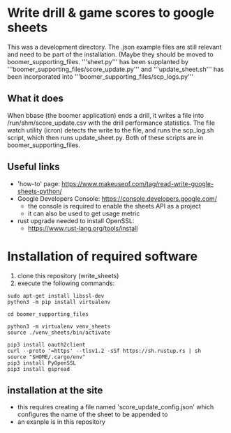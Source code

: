 # Write drill & game scores to google sheets
This was a development directory.  The .json example files are still relevant and need to be part of the installation.  (Maybe they should be moved to boomer_supporting_files.  '''sheet.py''' has been supplanted by '''boomer_supporting_files/score_update.py''' and '''update_sheet.sh''' has been incorporated into '''boomer_supporting_files/scp_logs.py'''
 
## What it does
When bbase (the boomer application) ends a drill, it writes a file into /run/shm/score_update.csv with the drill performance statistics.
The file watch utility (icron) detects the write to the file, and runs the scp_log.sh script, which then runs update_sheet.py.  Both of these scripts are in boomer_supporting_files.

## Useful links
* 'how-to' page: https://www.makeuseof.com/tag/read-write-google-sheets-python/
* Google Developers Console: https://console.developers.google.com/
  * the console is required to enable the sheets API as a project
  * it can also be used to get usage metric
* rust upgrade needed to install OpenSSL: 
  * https://www.rust-lang.org/tools/install


# Installation of required software
1. clone this repository (write_sheets)
2. execute the following commands:
```
sudo apt-get install libssl-dev
python3 -m pip install virtualenv

cd boomer_supporting_files

python3 -m virtualenv venv_sheets
source ./venv_sheets/bin/activate

pip3 install oauth2client
curl --proto '=https' --tlsv1.2 -sSf https://sh.rustup.rs | sh
source "$HOME/.cargo/env"
pip3 install PyOpenSSL
pip3 install gspread
```


## installation at the site
* this requires creating a file named 'score_update_config.json' which configures the name of the sheet to be appended to
* an exanple is in this repository
